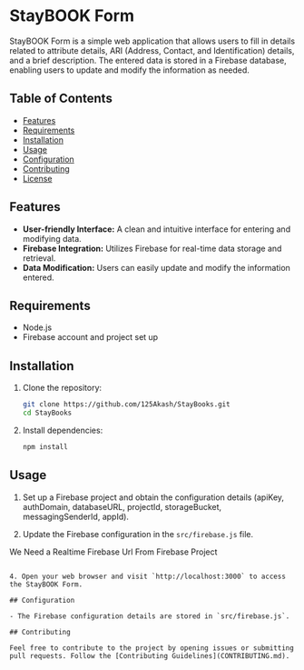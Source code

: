 # StayBOOK Form

StayBOOK Form is a simple web application that allows users to fill in details related to attribute details, ARI (Address, Contact, and Identification) details, and a brief description. The entered data is stored in a Firebase database, enabling users to update and modify the information as needed.

## Table of Contents

- [Features](#features)
- [Requirements](#requirements)
- [Installation](#installation)
- [Usage](#usage)
- [Configuration](#configuration)
- [Contributing](#contributing)
- [License](#license)

## Features

- **User-friendly Interface:** A clean and intuitive interface for entering and modifying data.
- **Firebase Integration:** Utilizes Firebase for real-time data storage and retrieval.
- **Data Modification:** Users can easily update and modify the information entered.

## Requirements

- Node.js
- Firebase account and project set up

## Installation

1. Clone the repository:

   ```bash
   git clone https://github.com/125Akash/StayBooks.git
   cd StayBooks
   ```

2. Install dependencies:

   ```bash
   npm install
   ```

## Usage

1. Set up a Firebase project and obtain the configuration details (apiKey, authDomain, databaseURL, projectId, storageBucket, messagingSenderId, appId).

2. Update the Firebase configuration in the `src/firebase.js` file.

 We Need a Realtime Firebase Url From Firebase Project
   ```

4. Open your web browser and visit `http://localhost:3000` to access the StayBOOK Form.

## Configuration

- The Firebase configuration details are stored in `src/firebase.js`.

## Contributing

Feel free to contribute to the project by opening issues or submitting pull requests. Follow the [Contributing Guidelines](CONTRIBUTING.md).


